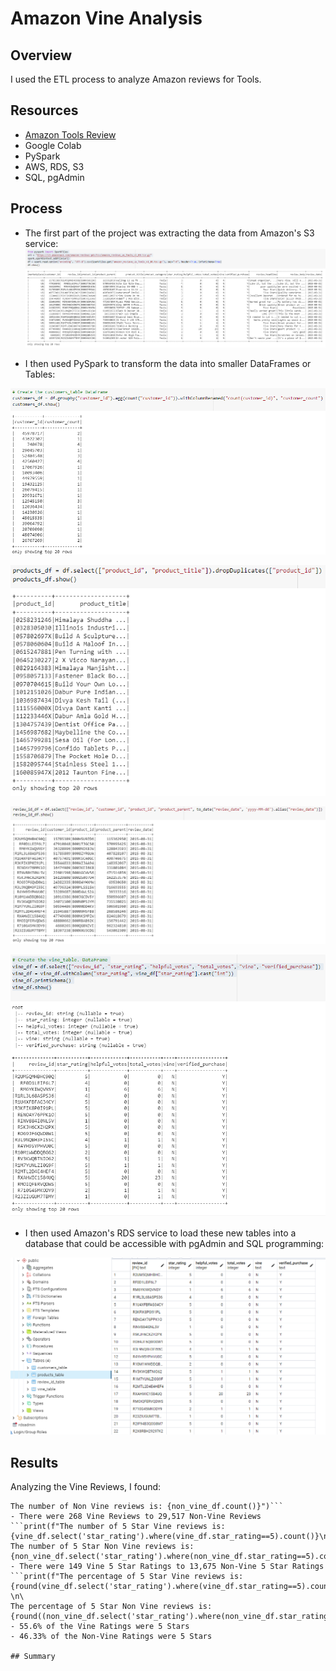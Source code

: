 # Amazon Vine Analysis

## Overview
I used the ETL process to analyze Amazon reviews for Tools.  

## Resources
- [Amazon Tools Review](https://s3.amazonaws.com/amazon-reviews-pds/tsv/amazon_reviews_us_Tools_v1_00.tsv.gz)
- Google Colab
- PySpark
- AWS, RDS, S3
- SQL, pgAdmin

## Process
- The first part of the project was extracting the data from Amazon's S3 service: 
![orig](https://github.com/jakatz87/Amazon_Vine_Analysis/blob/main/Resources/Images/Tools_Reviews.png)

- I then used PySpark to transform the data into smaller DataFrames or Tables:  

![customers](https://github.com/jakatz87/Amazon_Vine_Analysis/blob/main/Resources/Images/customers_df.png)

![products](https://github.com/jakatz87/Amazon_Vine_Analysis/blob/main/Resources/Images/products_df.png)

![review](https://github.com/jakatz87/Amazon_Vine_Analysis/blob/main/Resources/Images/review_id_df.png)

![vines](https://github.com/jakatz87/Amazon_Vine_Analysis/blob/main/Resources/Images/vine_df.png)

- I then used Amazon's RDS service to load these new tables into a database that could be accessible with pgAdmin and SQL programming:

![pgAdmin](https://github.com/jakatz87/Amazon_Vine_Analysis/blob/main/Resources/Images/pgAdmin_proof.png)

## Results

Analyzing the Vine Reviews, I found:
```print(f"The number of Vine reviews is: {vine_df.count()}\n\
The number of Non Vine reviews is: {non_vine_df.count()}")```
- There were 268 Vine Reviews to 29,517 Non-Vine Reviews
```print(f"The number of 5 Star Vine reviews is: {vine_df.select('star_rating').where(vine_df.star_rating==5).count()}\n\
The number of 5 Star Non Vine reviews is: {non_vine_df.select('star_rating').where(non_vine_df.star_rating==5).count()}")```
- There were 149 Vine 5 Star Ratings to 13,675 Non-Vine 5 Star Ratings
```print(f"The percentage of 5 Star Vine reviews is: {round(vine_df.select('star_rating').where(vine_df.star_rating==5).count()/(vine_df.count())*100,2)}%   \n\
The percentage of 5 Star Non Vine reviews is: {round((non_vine_df.select('star_rating').where(non_vine_df.star_rating==5).count()/non_vine_df.count())*100,2)}%")```
- 55.6% of the Vine Ratings were 5 Stars
- 46.33% of the Non-Vine Ratings were 5 Stars

## Summary
 
